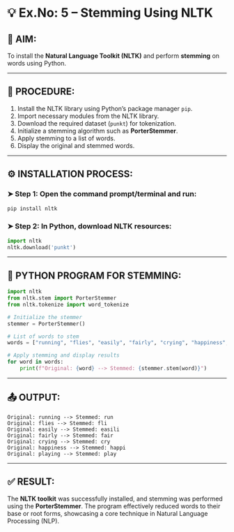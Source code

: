 # 💡 **Ex.No: 5 – Stemming Using NLTK**

## 🧪 **AIM:**

To install the **Natural Language Toolkit (NLTK)** and perform **stemming** on words using Python.

---

## 📜 **PROCEDURE:**

1. Install the NLTK library using Python’s package manager `pip`.
2. Import necessary modules from the NLTK library.
3. Download the required dataset (`punkt`) for tokenization.
4. Initialize a stemming algorithm such as **PorterStemmer**.
5. Apply stemming to a list of words.
6. Display the original and stemmed words.

---

## ⚙️ **INSTALLATION PROCESS:**

### ➤ Step 1: Open the command prompt/terminal and run:

```bash
pip install nltk
```

### ➤ Step 2: In Python, download NLTK resources:

```python
import nltk
nltk.download('punkt')
```

---

## 🐍 **PYTHON PROGRAM FOR STEMMING:**

```python
import nltk
from nltk.stem import PorterStemmer
from nltk.tokenize import word_tokenize

# Initialize the stemmer
stemmer = PorterStemmer()

# List of words to stem
words = ["running", "flies", "easily", "fairly", "crying", "happiness", "playing"]

# Apply stemming and display results
for word in words:
    print(f"Original: {word} --> Stemmed: {stemmer.stem(word)}")
```

---

## 📤 **OUTPUT:**

```
Original: running --> Stemmed: run
Original: flies --> Stemmed: fli
Original: easily --> Stemmed: easili
Original: fairly --> Stemmed: fair
Original: crying --> Stemmed: cry
Original: happiness --> Stemmed: happi
Original: playing --> Stemmed: play
```

---

## ✅ **RESULT:**

The **NLTK toolkit** was successfully installed, and stemming was performed using the **PorterStemmer**. The program effectively reduced words to their base or root forms, showcasing a core technique in Natural Language Processing (NLP).
